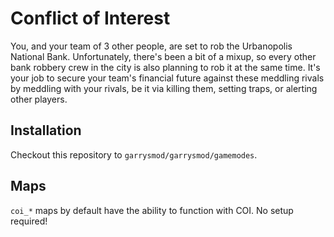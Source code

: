 # Conflict of Interest

You, and your team of 3 other people, are set to rob the Urbanopolis National Bank. Unfortunately, there's been a bit of a mixup, so every other bank robbery crew in the city is also planning to rob it at the same time. It's your job to secure your team's financial future against these meddling rivals by meddling with your rivals, be it via killing them, setting traps, or alerting other players.

## Installation

Checkout this repository to `garrysmod/garrysmod/gamemodes`.

## Maps

`coi_*` maps by default have the ability to function with COI. No setup required!